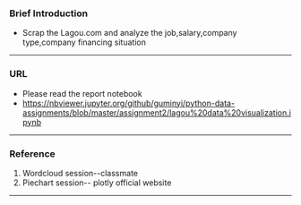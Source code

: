 ### Brief Introduction
- Scrap the Lagou.com and analyze the job,salary,company type,company financing situation
-----
### URL
- Please read the report notebook 
- <https://nbviewer.jupyter.org/github/guminyi/python-data-assignments/blob/master/assignment2/lagou%20data%20visualization.ipynb>
----
### Reference
1. Wordcloud session--classmate
2. Piechart session-- plotly official website
-----
